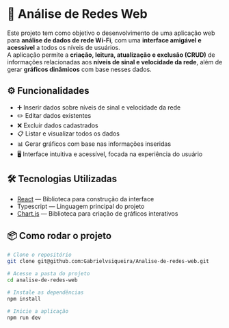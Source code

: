 # 📡 Análise de Redes Web

Este projeto tem como objetivo o desenvolvimento de uma aplicação web para **análise de dados de rede Wi-Fi**, com uma **interface amigável e acessível** a todos os níveis de usuários.  
A aplicação permite a **criação, leitura, atualização e exclusão (CRUD)** de informações relacionadas aos **níveis de sinal e velocidade da rede**, além de gerar **gráficos dinâmicos** com base nesses dados.

## ⚙️ Funcionalidades

- ➕ Inserir dados sobre níveis de sinal e velocidade da rede  
- ✏️ Editar dados existentes  
- ❌ Excluir dados cadastrados  
- 📋 Listar e visualizar todos os dados  
- 📊 Gerar gráficos com base nas informações inseridas  
- 🖥️ Interface intuitiva e acessível, focada na experiência do usuário

## 🛠️ Tecnologias Utilizadas

- [React](https://reactjs.org/) — Biblioteca para construção da interface  
- Typescript — Linguagem principal do projeto  
- [Chart.js](https://www.chartjs.org/) — Biblioteca para criação de gráficos interativos  

## 📦 Como rodar o projeto

```bash
# Clone o repositório
git clone git@github.com:Gabrielvsiqueira/Analise-de-redes-web.git

# Acesse a pasta do projeto
cd analise-de-redes-web

# Instale as dependências
npm install

# Inicie a aplicação
npm run dev
